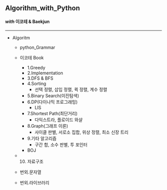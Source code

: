 ## Algorithm_with_Python

#### _with_ 이코테 & Baekjun

---

- Algoritm
  - python_Grammar
  - 이코테 Book
    - 1.Greedy
    - 2.Implementation
    - 3.DFS & BFS
    - 4.Sorting
      - 선택 정렬, 삽입 정렬, 퀵 정렬, 계수 정렬
    - 5.Binary Search(이진탐색)
    - 6.DP(다이나믹 프로그래밍)
      - LIS
    - 7.Shortest Path(최단거리)
      - 다익스트라, 플로이드 와샬
    - 8.Graph(그래프 이론)
      - 사이클 판별, 서로소 집합, 위상 정렬, 최소 신장 트리
    - 9.기타 알고리즘
      - 구간 합, 소수 판별, 투 포인터
    - BOJ
  
  - 10. 자료구조
  - 번외.문자열
  - 번외.라이브러리
